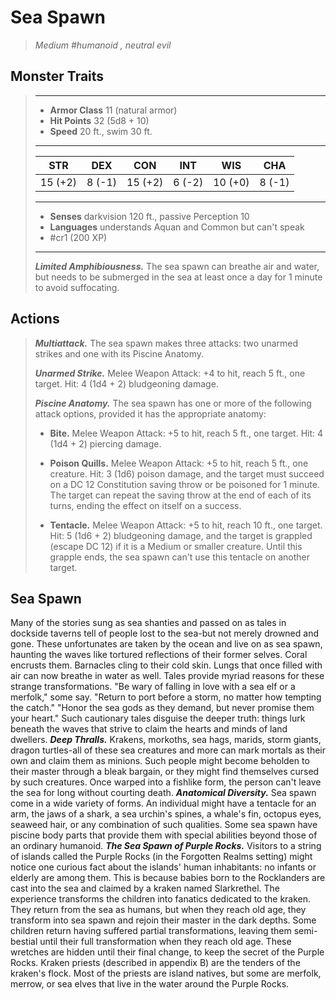 # Sea Spawn
>*Medium #humanoid , neutral evil*
## Monster Traits
>___
>- **Armor Class** 11 (natural armor)
>- **Hit Points** 32 (5d8 + 10)
>- **Speed** 20 ft., swim 30 ft.
>___
>|STR|DEX|CON|INT|WIS|CHA|
>|:---:|:---:|:---:|:---:|:---:|:---:|
>|15 (+2)|8 (-1)|15 (+2)|6 (-2)|10 (+0)|8 (-1)|
>___
>- **Senses** darkvision 120 ft., passive Perception 10
>- **Languages** understands Aquan and Common but can't speak
>- #cr1 (200 XP)
>___
>***Limited Amphibiousness.*** The sea spawn can breathe air and water, but needs to be submerged in the sea at least once a day for 1 minute to avoid suffocating.  
>
## Actions
>***Multiattack.*** The sea spawn makes three attacks: two unarmed strikes and one with its Piscine Anatomy.  
>
>***Unarmed Strike.*** Melee Weapon Attack: +4 to hit, reach 5 ft., one target. Hit: 4 (1d4 + 2) bludgeoning damage.  
>
>***Piscine Anatomy.*** The sea spawn has one or more of the following attack options, provided it has the appropriate anatomy:  
>- **Bite.** Melee Weapon Attack: +5 to hit, reach 5 ft., one target. Hit: 4 (1d4 + 2) piercing damage.
>
>- **Poison Quills.** Melee Weapon Attack: +5 to hit, reach 5 ft., one creature. Hit: 3 (1d6) poison damage, and the target must succeed on a DC 12 Constitution saving throw or be poisoned for 1 minute. The target can repeat the saving throw at the end of each of its turns, ending the effect on itself on a success.
>
>- **Tentacle.** Melee Weapon Attack: +5 to hit, reach 10 ft., one target. Hit: 5 (1d6 + 2) bludgeoning damage, and the target is grappled (escape DC 12) if it is a Medium or smaller creature. Until this grapple ends, the sea spawn can't use this tentacle on another target.
## Sea Spawn
Many of the stories sung as sea shanties and passed on as tales in dockside taverns tell of people lost to the sea-but not merely drowned and gone. These unfortunates are taken by the ocean and live on as sea spawn, haunting the waves like tortured reflections of their former selves. Coral encrusts them. Barnacles cling to their cold skin. Lungs that once filled with air can now breathe in water as well.
Tales provide myriad reasons for these strange transformations. "Be wary of falling in love with a sea elf or a merfolk," some say. "Return to port before a storm, no matter how tempting the catch." "Honor the sea gods as they demand, but never promise them your heart." Such cautionary tales disguise the deeper truth: things lurk beneath the waves that strive to claim the hearts and minds of land dwellers.
***Deep Thralls.***  Krakens, morkoths, sea hags, marids, storm giants, dragon turtles-all of these sea creatures and more can mark mortals as their own and claim them as minions. Such people might become beholden to their master through a bleak bargain, or they might find themselves cursed by such creatures. Once warped into a fishlike form, the person can't leave the sea for long without courting death.
***Anatomical Diversity.***  Sea spawn come in a wide variety of forms. An individual might have a tentacle for an arm, the jaws of a shark, a sea urchin's spines, a whale's fin, octopus eyes, seaweed hair, or any combination of such qualities. Some sea spawn have piscine body parts that provide them with special abilities beyond those of an ordinary humanoid.
***The Sea Spawn of Purple Rocks.*** Visitors to a string of islands called the Purple Rocks (in the Forgotten Realms setting) might notice one curious fact about the islands' human inhabitants: no infants or elderly are among them. This is because babies born to the Rocklanders are cast into the sea and claimed by a kraken named Slarkrethel. The experience transforms the children into fanatics dedicated to the kraken. They return from the sea as humans, but when they reach old age, they transform into sea spawn and rejoin their master in the dark depths. Some children return having suffered partial transformations, leaving them semi-bestial until their full transformation when they reach old age. These wretches are hidden until their final change, to keep the secret of the Purple Rocks.
Kraken priests (described in appendix B) are the tenders of the kraken's flock. Most of the priests are island natives, but some are merfolk, merrow, or sea elves that live in the water around the Purple Rocks.